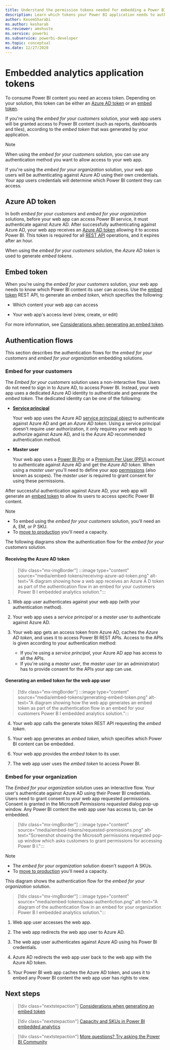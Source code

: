 ```yaml
---
title: Understand the permission tokens needed for embedding a Power BI application
description: Learn which tokens your Power BI application needs to authenticate against Azure and Power BI service.
author: KesemSharabi
ms.author: kesharab
ms.reviewer: amshuste
ms.service: powerbi
ms.subservice: powerbi-developer
ms.topic: conceptual
ms.date: 12/27/2020
---
```


# Embedded analytics application tokens

To consume Power BI content you need an access token. Depending on your solution, this token can be either an [Azure AD token](#azure-ad-token) or an [embed token](#embed-token).

If you're using the *embed for your customers* solution, your web app users will be granted access to Power BI content (such as reports, dashboards and tiles), according to the *embed token* that was generated by your application.

>[!NOTE]
>When using the *embed for your customers* solution, you can use any authentication method you want to allow access to your web app.

If you're using the *embed for your organization* solution, your web app users will be authenticating against Azure AD using their own credentials. Your app users credentials will determine which Power BI content they can access.

## Azure AD token

In both *embed for your customers* and *embed for your organization* solutions, before your web app can access Power BI service, it must authenticate against Azure AD. After successfully authenticating against Azure AD, your web app receives an [Azure AD token](#azure-ad-token) allowing it to access Power BI. This token is required for all [REST API](/rest/api/power-bi/) operations, and it expires after an hour.

When using the *embed for your customers* solution, the *Azure AD token* is used to generate *embed tokens*.

## Embed token

When you're using the *embed for your customers* solution, your web app needs to know which Power BI content its user can access. Use the [embed token](/rest/api/power-bi/embedtoken) REST API, to generate an *embed token*, which specifies the following:

* Which content your web app can access

* Your web app's access level (view, create, or edit)

For more information, see [Considerations when generating an embed token](generate-embed-token.md).

## Authentication flows

This section describes the authentication flows for the *embed for your customers* and *embed for your organization* embedding solutions.

### Embed for your customers
        
The *Embed for your customers* solution uses a non-interactive flow. Users do not need to sign in to Azure AD, to access Power BI. Instead, your web app uses a dedicated Azure AD identity to authenticate and generate the *embed token*. The dedicated identity can be one of the following:

* **[Service principal](embed-service-principal.md)**

    Your web app uses the Azure AD [service principal object](/azure/active-directory/develop/app-objects-and-service-principals#service-principal-object) to authenticate against Azure AD and get an *Azure AD token*. Using a service principal doesn't require user authorization, it only requires your web  app to authorize against Azure AD, and is  the Azure AD recommended authentication method.

* **Master user**

    Your web app uses a [Power BI Pro](/power-bi/admin/service-admin-purchasing-power-bi-pro) or a [Premium Per User (PPU)](/power-bi/admin/service-premium-per-user-faq) account to authenticate against Azure AD and get the *Azure AD token*. When using a *master user* you'll need to define your app [permissions](/azure/active-directory/develop/v2-permissions-and-consent) (also known as scopes). The *master user* is required to grant consent for using these permissions.

After successful authentication against Azure AD, your web app will generate an [embed token](/rest/api/power-bi/embedtoken) to allow its users to access specific Power BI content.

>[!NOTE]
>* To embed using the *embed for your customers* solution, you'll need an A, EM, or P SKU.
>* To [move to production](move-to-production.md) you'll need a capacity.

The following diagrams show the authentication flow for the *embed for your customers* solution.

#### Receiving the Azure AD token

>[!div class="mx-imgBorder"]
>:::image type="content" source="media/embed-tokens/receiving-azure-ad-token.png" alt-text="A diagram showing how a web app receives an Azure A D token as part of the authentication flow in an embed for your customers Power B I embedded analytics solution.":::

1. Web app user authenticates against your web app (with your authentication method).

2. Your web app uses a *service principal* or a *master user* to authenticate against Azure AD.

3. Your web app gets an access token from Azure AD, caches the *Azure AD token*, and uses it to access Power BI REST APIs. Access to the APIs is given according to your authentication method:
    * If you're using a *service principal*, your Azure AD app has access to all the APIs.
    * If you're using a *master user*, the *master user* (or an administrator) has to provide consent for the APIs your app can use.

#### Generating an embed token for the web app user

>[!div class="mx-imgBorder"]
>:::image type="content" source="media/embed-tokens/generating-embed-token.png" alt-text="A diagram showing how the web app generates an embed token as part of the authentication flow in an embed for your customers Power B I embedded analytics solution.":::

4. Your web app calls the generate token REST API requesting the *embed token*.

5. Your web app generates an *embed token*, which specifies which Power BI content can be embedded.

6. Your web app provides the *embed token* to its user.

7. The web app user uses the *embed token* to access Power BI.

### Embed for your organization

The *Embed for your organization* solution uses an interactive flow. Your user's authenticate against Azure AD using their Power BI credentials. Users need to grant consent to your web app requested permissions. Consent is granted in the Microsoft *Permissions requested* dialog pop-up window. Any Power BI content the web app user has access to, can be embedded.

>[!div class="mx-imgBorder"]
>:::image type="content" source="media/embed-tokens/requested-premissions.png" alt-text="Screenshot showing the Microsoft permissions requested pop-up window which asks customers to grant permissions for accessing Power B I.":::

>[!NOTE]
>* The *embed for your organization* solution doesn't support A SKUs.
>* To [move to production](move-to-production.md) you'll need a capacity.

This diagram shows the authentication flow for the *embed for your organization* solution.

>[!div class="mx-imgBorder"]
>:::image type="content" source="media/embed-tokens/saas-authentiction.png" alt-text="A diagram of the authentication flow in an embed for your organization Power B I embedded analytics solution.":::

1. Web app user accesses the web app.

2. The web app redirects the web app user to Azure AD.

3. The web app user authenticates against Azure AD using his Power BI credentials.

4. Azure AD redirects the web app user back to the web app with the Azure AD token.

5. Your Power BI web app caches the Azure AD token, and uses it to embed any Power BI content the web app user has rights to view.

## Next steps

>[!div class="nextstepaction"]
>[Considerations when generating an embed token](generate-embed-token.md)

>[!div class="nextstepaction"]
>[Capacity and SKUs in Power BI embedded analytics](embedded-capacity.md)

>[!div class="nextstepaction"]
>[More questions? Try asking the Power BI Community](https://community.powerbi.com/)